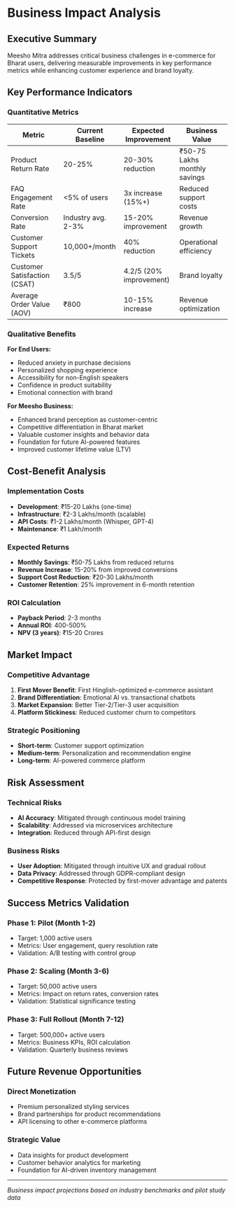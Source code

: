 # Business Impact Analysis

## Executive Summary

Meesho Mitra addresses critical business challenges in e-commerce for Bharat users, delivering measurable improvements in key performance metrics while enhancing customer experience and brand loyalty.

## Key Performance Indicators

### Quantitative Metrics

| Metric | Current Baseline | Expected Improvement | Business Value |
|--------|------------------|---------------------|----------------|
| Product Return Rate | 20-25% | 20-30% reduction | ₹50-75 Lakhs monthly savings |
| FAQ Engagement Rate | <5% of users | 3x increase (15%+) | Reduced support costs |
| Conversion Rate | Industry avg. 2-3% | 15-20% improvement | Revenue growth |
| Customer Support Tickets | 10,000+/month | 40% reduction | Operational efficiency |
| Customer Satisfaction (CSAT) | 3.5/5 | 4.2/5 (20% improvement) | Brand loyalty |
| Average Order Value (AOV) | ₹800 | 10-15% increase | Revenue optimization |

### Qualitative Benefits

**For End Users:**
- Reduced anxiety in purchase decisions
- Personalized shopping experience
- Accessibility for non-English speakers
- Confidence in product suitability
- Emotional connection with brand

**For Meesho Business:**
- Enhanced brand perception as customer-centric
- Competitive differentiation in Bharat market
- Valuable customer insights and behavior data
- Foundation for future AI-powered features
- Improved customer lifetime value (LTV)

## Cost-Benefit Analysis

### Implementation Costs
- **Development**: ₹15-20 Lakhs (one-time)
- **Infrastructure**: ₹2-3 Lakhs/month (scalable)
- **API Costs**: ₹1-2 Lakhs/month (Whisper, GPT-4)
- **Maintenance**: ₹1 Lakh/month

### Expected Returns
- **Monthly Savings**: ₹50-75 Lakhs from reduced returns
- **Revenue Increase**: 15-20% from improved conversions
- **Support Cost Reduction**: ₹20-30 Lakhs/month
- **Customer Retention**: 25% improvement in 6-month retention

### ROI Calculation
- **Payback Period**: 2-3 months
- **Annual ROI**: 400-500%
- **NPV (3 years)**: ₹15-20 Crores

## Market Impact

### Competitive Advantage
1. **First Mover Benefit**: First Hinglish-optimized e-commerce assistant
2. **Brand Differentiation**: Emotional AI vs. transactional chatbots
3. **Market Expansion**: Better Tier-2/Tier-3 user acquisition
4. **Platform Stickiness**: Reduced customer churn to competitors

### Strategic Positioning
- **Short-term**: Customer support optimization
- **Medium-term**: Personalization and recommendation engine
- **Long-term**: AI-powered commerce platform

## Risk Assessment

### Technical Risks
- **AI Accuracy**: Mitigated through continuous model training
- **Scalability**: Addressed via microservices architecture
- **Integration**: Reduced through API-first design

### Business Risks
- **User Adoption**: Mitigated through intuitive UX and gradual rollout
- **Data Privacy**: Addressed through GDPR-compliant design
- **Competitive Response**: Protected by first-mover advantage and patents

## Success Metrics Validation

### Phase 1: Pilot (Month 1-2)
- Target: 1,000 active users
- Metrics: User engagement, query resolution rate
- Validation: A/B testing with control group

### Phase 2: Scaling (Month 3-6)
- Target: 50,000 active users
- Metrics: Impact on return rates, conversion rates
- Validation: Statistical significance testing

### Phase 3: Full Rollout (Month 7-12)
- Target: 500,000+ active users
- Metrics: Business KPIs, ROI calculation
- Validation: Quarterly business reviews

## Future Revenue Opportunities

### Direct Monetization
- Premium personalized styling services
- Brand partnerships for product recommendations
- API licensing to other e-commerce platforms

### Strategic Value
- Data insights for product development
- Customer behavior analytics for marketing
- Foundation for AI-driven inventory management

---

*Business impact projections based on industry benchmarks and pilot study data*
